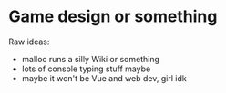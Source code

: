 # Game design or something

Raw ideas:
- malloc runs a silly Wiki or something
- lots of console typing stuff maybe
- maybe it won't be Vue and web dev, girl idk